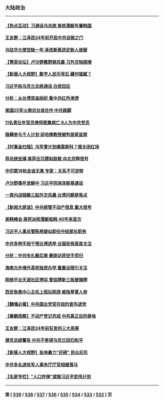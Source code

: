 ### 大陆政治
---
#### [【热点互动】习通话乌总统 美核潜艇布署韩国](../../pages/ncid277/n13982401.md) 
#### [王友群：江泽民24年前开启中共自毁之门](../../pages/ncid277/n13982395.md) 
#### [乌驻华大使空缺一年 泽连斯基选定新人接替](../../pages/ncid277/n13982338.md) 
#### [【菁英论坛】卢沙野撒野掀风暴 习外交陷困境](../../pages/ncid277/n13982357.md) 
#### [【新唐人大视野】数字人民币背后 藏何猫腻？](../../pages/ncid277/n13982287.md) 
#### [习近平和乌克兰总统通话 白宫回应](../../pages/ncid277/n13982305.md) 
#### [分析：从台湾宫庙组织 看中共红色渗透](../../pages/ncid277/n13982022.md) 
#### [美国25军火商访台谈合作 中共跳脚](../../pages/ncid277/n13982272.md) 
#### [11名青壮年官员律师密集病亡 8人为中共党员](../../pages/ncid277/n13982289.md) 
#### [隐瞒参与千人计划 前哈佛教授被判居家监禁](../../pages/ncid277/n13982293.md) 
#### [【时事金扫描】乌军曾计划袭莫斯科？俄关闭红场](../../pages/ncid277/n13982201.md) 
#### [菲总统坐镇 美菲击沉模拟敌舰 向北京释信号](../../pages/ncid277/n13982257.md) 
#### [中印第18轮会谈无果 专家：关系不可逆转](../../pages/ncid277/n13981628.md) 
#### [卢沙野事件发酵中 习近平同泽连斯基通话](../../pages/ncid277/n13982148.md) 
#### [一周内战狼酿三起外交风暴 台湾问题是焦点](../../pages/ncid277/n13981945.md) 
#### [【新闻大家谈】中共统管不动产信息 重大信号](../../pages/ncid277/n13982171.md) 
#### [美韩峰会 美将派核潜艇抵韩 40年来首次](../../pages/ncid277/n13982194.md) 
#### [习近平人事总管陈希疑似卸任中组部长职务](../../pages/ncid277/n13982095.md) 
#### [中共多种手段干预台湾选举 台国安局高度关注](../../pages/ncid277/n13981815.md) 
#### [分析：中共失礼酿后果 秦刚访菲空手而归](../../pages/ncid277/n13981494.md) 
#### [海南允许境外高校独资办学 重重设限引关注](../../pages/ncid277/n13981829.md) 
#### [网络平台天涯社区停运 曾挂牌新三板被摘牌](../../pages/ncid277/n13981774.md) 
#### [西安急救中心主任上班玩网游 被指草菅人命](../../pages/ncid277/n13981784.md) 
#### [【翻墙必看】中共国企党官在纽约宣布退党](../../pages/ncid277/n13981762.md) 
#### [【秦鹏观察】不动产登记完成 中共真正目的是啥](../../pages/ncid277/n13981623.md) 
#### [王友群：江泽民24年前狂言的三大恶果](../../pages/ncid277/n13981556.md) 
#### [捷克总统警告 中共不希望乌克兰回归和平](../../pages/ncid277/n13981615.md) 
#### [【新唐人大视野】各地暴力“还耕” 民众反抗](../../pages/ncid277/n13981426.md) 
#### [中共多名退役军人事务厅厅官相继落马](../../pages/ncid277/n13981567.md) 
#### [【名家专栏】“人口炸弹”或毁习近平宏伟计划](../../pages/ncid277/n13979311.md) 

---
#### 第 [ [539](./539.md) / [538](./538.md) / [537](./537.md) / [536](./536.md) / [535](./535.md) / [534](./534.md) / [533](./533.md) / [532](./532.md) ] 页
